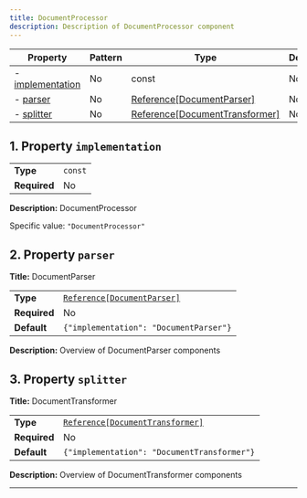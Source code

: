 ```yaml
---
title: DocumentProcessor
description: Description of DocumentProcessor component
---
```


| Property                             | Pattern | Type                                                                            | Deprecated | Definition | Title/Description   |
| ------------------------------------ | ------- | ------------------------------------------------------------------------------- | ---------- | ---------- | ------------------- |
| - [implementation](#implementation ) | No      | const                                                                           | No         | -          | DocumentProcessor   |
| - [parser](#parser )                 | No      | [Reference[DocumentParser]](/docs/components/documentparser/overview)           | No         | -          | DocumentParser      |
| - [splitter](#splitter )             | No      | [Reference[DocumentTransformer]](/docs/components/documenttransformer/overview) | No         | -          | DocumentTransformer |

## <a name="implementation"></a>1. Property `implementation`

|              |         |
| ------------ | ------- |
| **Type**     | `const` |
| **Required** | No      |

**Description:** DocumentProcessor

Specific value: `"DocumentProcessor"`

## <a name="parser"></a>2. Property `parser`

**Title:** DocumentParser

|              |                                                                         |
| ------------ | ----------------------------------------------------------------------- |
| **Type**     | [`Reference[DocumentParser]`](/docs/components/documentparser/overview) |
| **Required** | No                                                                      |
| **Default**  | `{"implementation": "DocumentParser"}`                                  |

**Description:** Overview of DocumentParser components

## <a name="splitter"></a>3. Property `splitter`

**Title:** DocumentTransformer

|              |                                                                                   |
| ------------ | --------------------------------------------------------------------------------- |
| **Type**     | [`Reference[DocumentTransformer]`](/docs/components/documenttransformer/overview) |
| **Required** | No                                                                                |
| **Default**  | `{"implementation": "DocumentTransformer"}`                                       |

**Description:** Overview of DocumentTransformer components

----------------------------------------------------------------------------------------------------------------------------
